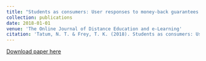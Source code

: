 ```yaml
---
title: "Students as consumers: User responses to money-back guarantees in higher education on Reddit"
collection: publications
date: 2018-01-01
venue: 'The Online Journal of Distance Education and e-Learning'
citation: 'Tatum, N. T. & Frey, T. K. (2018). Students as consumers: User responses to money-back guarantees in higher education on Reddit. _The Online Journal of Distance Education and e-Learning, 6_(3), 44-51.'
---
```


[Download paper here](http://tkodyfrey.github.io/files/Consumers.pdf)
